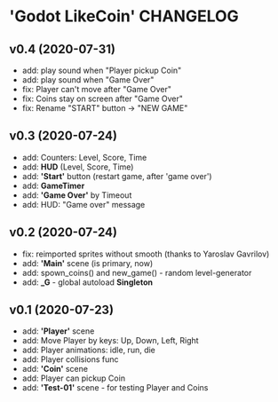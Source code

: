 # 'Godot LikeCoin' CHANGELOG 

## v0.4 (2020-07-31)
* add: play sound when "Player pickup Coin"
* add: play sound when "Game Over"
* fix: Player can't move after "Game Over"
* fix: Coins stay on screen after "Game Over"
* fix: Rename "START" button -> "NEW GAME"

## v0.3 (2020-07-24)
* add: Counters: Level, Score, Time
* add: **HUD** (Level, Score, Time)
* add: **'Start'** button (restart game, after 'game over')
* add: **GameTimer**
* add: **'Game Over'** by Timeout
* add: HUD: "Game over" message

## v0.2 (2020-07-24)
* fix: reimported sprites without smooth (thanks to Yaroslav Gavrilov)
* add: **'Main'** scene (is primary, now)
* add: spown_coins() and new_game() - random level-generator
* add: **_G** - global autoload **Singleton**

## v0.1 (2020-07-23)
* add: **'Player'** scene
* add: Move Player by keys: Up, Down, Left, Right
* add: Player animations: idle, run, die
* add: Player collisions func
* add: **'Coin'** scene
* add: Player can pickup Coin
* add: **'Test-01'** scene - for testing Player and Coins
